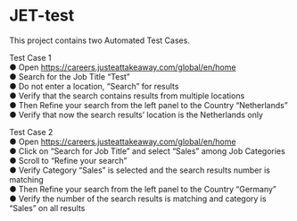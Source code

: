 # JET-test
This project contains two Automated Test Cases.


Test Case 1  
● Open https://careers.justeattakeaway.com/global/en/home  
● Search for the Job Title “Test”  
● Do not enter a location, “Search” for results  
● Verify that the search contains results from multiple locations  
● Then Refine your search from the left panel to the Country “Netherlands”  
● Verify that now the search results’ location is the Netherlands only  

Test Case 2  
● Open https://careers.justeattakeaway.com/global/en/home  
● Click on “Search for Job Title” and select “Sales” among Job Categories  
● Scroll to “Refine your search”  
● Verify Category “Sales” is selected and the search results number is matching  
● Then Refine your search from the left panel to the Country “Germany”  
● Verify the number of the search results is matching and category is “Sales” on
all results  

